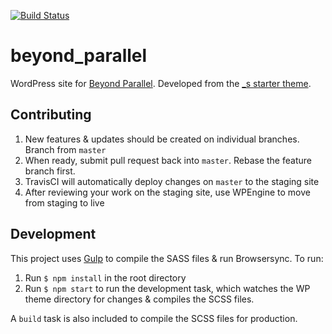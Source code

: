 [![Build Status](https://travis-ci.org/CSIS-iLab/beyond_parallel.svg?branch=master)](https://travis-ci.org/CSIS-iLab/beyond_parallel)

# beyond_parallel

WordPress site for [Beyond Parallel](https://beyondparallel.csis.org). Developed from the [\_s starter theme](http://underscores.me).

## Contributing

1. New features & updates should be created on individual branches. Branch from `master`
2. When ready, submit pull request back into `master`. Rebase the feature branch first.
3. TravisCI will automatically deploy changes on `master` to the staging site
4. After reviewing your work on the staging site, use WPEngine to move from staging to live

## Development

This project uses [Gulp](https://gulpjs.com/) to compile the SASS files & run Browsersync. To run:

1. Run `$ npm install` in the root directory
2. Run `$ npm start` to run the development task, which watches the WP theme directory for changes & compiles the SCSS files.

A `build` task is also included to compile the SCSS files for production.
